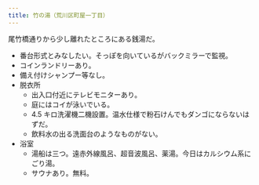 ```yaml
---
title: 竹の湯（荒川区町屋一丁目）
---
```


尾竹橋通りから少し離れたところにある銭湯だ。

* 番台形式とみなしたい。そっぽを向いているがバックミラーで監視。
* コインランドリーあり。
* 備え付けシャンプー等なし。
* 脱衣所
  * 出入口付近にテレビモニターあり。
  * 庭にはコイが泳いでいる。
  * 4.5 キロ洗濯機二機設置。温水仕様で粉石けんでもダンゴにならないはずだ。
  * 飲料水の出る洗面台のようなものがない。
* 浴室
  * 湯船は三つ。遠赤外線風呂、超音波風呂、薬湯。今日はカルシウム系にごり湯。
  * サウナあり。無料。
